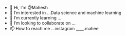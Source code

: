 - 👋 Hi, I’m @Mahesh
- 👀 I’m interested in ...Data science and machine learning
- 🌱 I’m currently learning ...
- 💞️ I’m looking to collaborate on ...
- 📫 How to reach me ...instagram ____.mahee

<!---
Mahesh6728/Mahesh6728 is a ✨ special ✨ repository because its `README.md` (this file) appears on your GitHub profile.
You can click the Preview link to take a look at your changes.
--->
